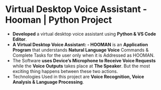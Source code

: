 # Virtual Desktop Voice Assistant -Hooman | Python Project

- **Developed** a virtual desktop voice assistant using **Python & VS Code Editor**.
- **A Virtual Desktop Voice Assistant: - HOOMAN** is an **Application Program** that understands **Natural Language Voice**
Commands & Complete Tasks for the user only when it is Addressed as HOOMAN.
- The Software **uses Device’s Microphone to Receive Voice Requests** while the **Voice Outputs** takes place at **The Speaker**. But 
the most exciting thing happens between these two actions.
- Technologies Used in this project are **Voice Recognition, Voice Analysis & Language Processing**.
